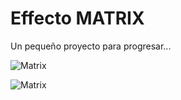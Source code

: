 # Effecto MATRIX

Un pequeño proyecto para progresar...

![Matrix](.\gif\ezgif.com-gif-maker.gif)

![Matrix](.\Matrix\gif\ezgif.com-gif-maker.gif)
